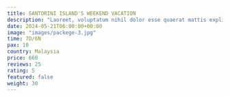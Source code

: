 ```yaml
---
title: SANTORINI ISLAND'S WEEKEND VACATION
description: "Laoreet, voluptatum nihil dolor esse quaerat mattis explicabo maiores, est aliquet porttitor! Eaque, cras, aspernatur."
date: 2024-05-21T06:00:00+00:00
image: "images/packege-3.jpg"
time: 7D/6N
pax: 10
country: Malaysia
price: 660
reviews: 25
rating: 5
featured: false
weight: 30
---
```

